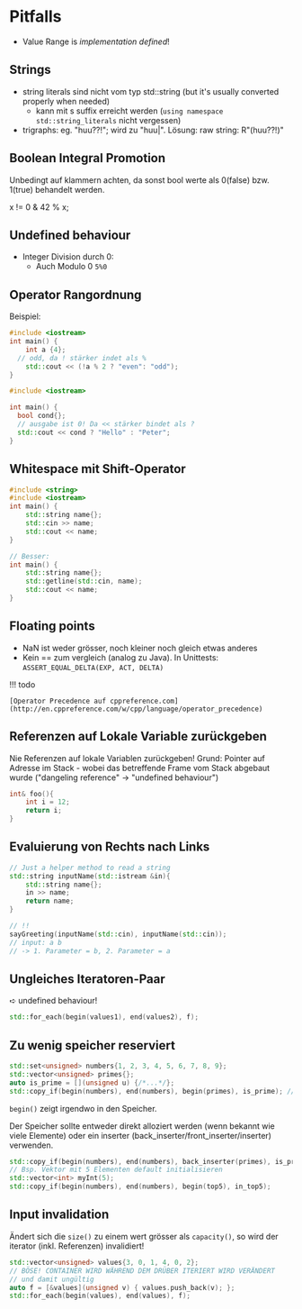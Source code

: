 # Pitfalls

* Value Range is *implementation defined*!

## Strings

* string literals sind nicht vom typ std::string (but it's usually converted properly when needed)
    * kann mit s suffix erreicht werden (``using namespace std::string_literals`` nicht vergessen)
* trigraphs: eg. "huu??!"; wird zu "huu|". Lösung: raw string: R"(huu??!)"

## Boolean Integral Promotion

Unbedingt auf klammern achten, da sonst bool werte als 0(false) bzw. 1(true) behandelt werden.

x != 0 & 42 % x;

## Undefined behaviour

* Integer Division durch 0:
  * Auch Modulo 0 ``5%0``

## Operator Rangordnung

Beispiel:

```c++
#include <iostream>
int main() {
	int a {4};
  // odd, da ! stärker indet als %
	std::cout << (!a % 2 ? "even": "odd");
}

#include <iostream>

int main() {
  bool cond{};
  // ausgabe ist 0! Da << stärker bindet als ?
  std::cout << cond ? "Hello" : "Peter";
}
```


## Whitespace mit Shift-Operator

```c++
#include <string>
#include <iostream>
int main() {
    std::string name{};
    std::cin >> name;
    std::cout << name;
}

// Besser:
int main() {
    std::string name{};
    std::getline(std::cin, name);
    std::cout << name;
}
```

## Floating points

* NaN ist weder grösser, noch kleiner noch gleich etwas anderes
* Kein == zum vergleich (analog zu Java). In Unittests: ``ASSERT_EQUAL_DELTA(EXP, ACT, DELTA)``

!!! todo

    [Operator Precedence auf cppreference.com](http://en.cppreference.com/w/cpp/language/operator_precedence)

## Referenzen auf Lokale Variable zurückgeben

Nie Referenzen auf lokale Variablen zurückgeben!
Grund: Pointer auf Adresse im Stack - wobei das betreffende
Frame vom Stack abgebaut wurde ("dangeling reference" -> "undefined behaviour")

```c++
int& foo(){
    int i = 12;
    return i;
}
```

## Evaluierung von Rechts nach Links

```c++
// Just a helper method to read a string
std::string inputName(std::istream &in){
    std::string name{};
    in >> name;
    return name;
}

// !!
sayGreeting(inputName(std::cin), inputName(std::cin));
// input: a b
// -> 1. Parameter = b, 2. Parameter = a
```

## Ungleiches Iteratoren-Paar

➪ undefined behaviour!
```c++
std::for_each(begin(values1), end(values2), f);
```

## Zu wenig speicher reserviert

```c++
std::set<unsigned> numbers{1, 2, 3, 4, 5, 6, 7, 8, 9};
std::vector<unsigned> primes{};
auto is_prime = [](unsigned u) {/*...*/};
std::copy_if(begin(numbers), end(numbers), begin(primes), is_prime); // Pfui!
```

`begin()` zeigt irgendwo in den Speicher.

Der Speicher sollte entweder direkt alloziert werden (wenn bekannt wie viele Elemente) oder ein inserter (back_inserter/front_inserter/inserter) verwenden.

```c++
std::copy_if(begin(numbers), end(numbers), back_inserter(primes), is_prime);
// Bsp. Vektor mit 5 Elementen default initialisieren
std::vector<int> myInt(5);
std::copy_if(begin(numbers), end(numbers), begin(top5), in_top5);
```

## Input invalidation
Ändert sich die `size()` zu einem wert grösser als `capacity()`, so wird der iterator (inkl. Referenzen) invalidiert!

```c++
std::vector<unsigned> values{3, 0, 1, 4, 0, 2};
// BÖSE! CONTAINER WIRD WÄHREND DEM DRÜBER ITERIERT WIRD VERÄNDERT
// und damit ungültig
auto f = [&values](unsigned v) { values.push_back(v); };
std::for_each(begin(values), end(values), f);
```
